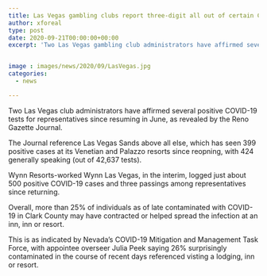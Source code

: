 ```yaml
---
title: Las Vegas gambling clubs report three-digit all out of certain COVID-19 cases since June
author: xforeal 
type: post
date: 2020-09-21T00:00:00+00:00
excerpt: 'Two Las Vegas gambling club administrators have affirmed several positive COVID-19 tests for workers since resuming in June, as announced by the Reno Gazette Journal '


image : images/news/2020/09/LasVegas.jpg
categories:
  - news

---
```

<p class="title">
  Two Las Vegas club administrators have affirmed several positive COVID-19 tests for representatives since resuming in June, as revealed by the Reno Gazette Journal.
</p>

<p class="title">
  The Journal reference Las Vegas Sands above all else, which has seen 399 positive cases at its Venetian and Palazzo resorts since reopning, with 424 generally speaking (out of 42,637 tests).
</p>

<div class="asset asset-image">
  <div class="image-meta">
    <div class="image-credit">
      Wynn Resorts-worked Wynn Las Vegas, in the interim, logged just about 500 positive COVID-19 cases and three passings among representatives since returning.
    </div>
  </div>
</div>

Overall, more than 25&percnt; of individuals as of late contaminated with COVID-19 in Clark County may have contracted or helped spread the infection at an inn, inn or resort. 

This is as indicated by Nevada&#8217;s COVID-19 Mitigation and Management Task Force, with appointee overseer Julia Peek saying 26&percnt; surprisingly contaminated in the course of recent days referenced visting a lodging, inn or resort.